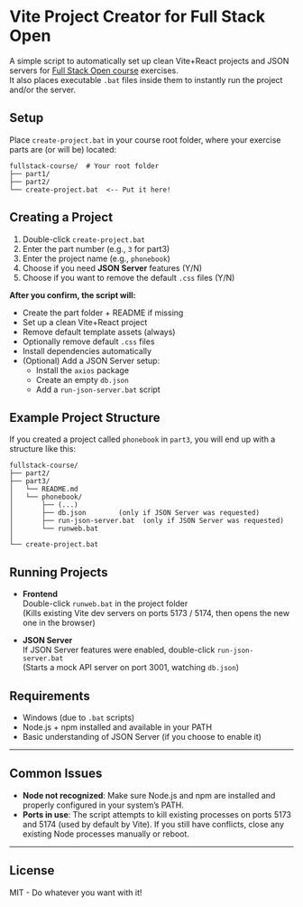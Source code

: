 # Vite Project Creator for Full Stack Open

A simple script to automatically set up clean Vite+React projects and JSON servers for [Full Stack Open course](https://fullstackopen.com/) exercises.  
It also places executable `.bat` files inside them to instantly run the project and/or the server.

## Setup 

Place `create-project.bat` in your course root folder, where your exercise parts are (or will be) located: 
```
fullstack-course/  # Your root folder
├── part1/
├── part2/
└── create-project.bat  <-- Put it here!
```
## Creating a Project 

1. Double-click `create-project.bat`
2. Enter the part number (e.g., `3` for part3)
3. Enter the project name (e.g., `phonebook`)
4. Choose if you need **JSON Server** features (Y/N)
5. Choose if you want to remove the default `.css` files (Y/N)

**After you confirm, the script will:**
- Create the part folder + README if missing
- Set up a clean Vite+React project
- Remove default template assets (always)
- Optionally remove default `.css` files
- Install dependencies automatically
- (Optional) Add a JSON Server setup:
  - Install the `axios` package
  - Create an empty `db.json`
  - Add a `run-json-server.bat` script
 
## Example Project Structure

If you created a project called `phonebook` in `part3`, you will end up with a structure like this:
```
fullstack-course/
├── part2/
├── part3/
│   └── README.md
│   └── phonebook/
│       ├── (...)
│       ├── db.json        (only if JSON Server was requested)
│       ├── run-json-server.bat  (only if JSON Server was requested)
│       └── runweb.bat
│
└── create-project.bat
```
## Running Projects

- **Frontend**  
  Double-click `runweb.bat` in the project folder  
  (Kills existing Vite dev servers on ports 5173 / 5174, then opens the new one in the browser)

- **JSON Server**  
  If JSON Server features were enabled, double-click `run-json-server.bat`  
  (Starts a mock API server on port 3001, watching `db.json`)

## Requirements

- Windows (due to `.bat` scripts)
- Node.js + npm installed and available in your PATH
- Basic understanding of JSON Server (if you choose to enable it)
---
## Common Issues

- **Node not recognized**: Make sure Node.js and npm are installed and properly configured in your system’s PATH.
- **Ports in use**: The script attempts to kill existing processes on ports 5173 and 5174 (used by default by Vite). If you still have conflicts, close any existing Node processes manually or reboot.
---
## License

MIT - Do whatever you want with it!

